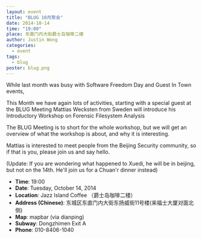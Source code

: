 ```yaml
---
layout: event
title: "BLUG 10月聚会"
date: 2014-10-14
time: "19:00"
place: 东直门内大街爵士岛咖啡二楼
author: Justin Wong
categories:
  - event
tags:
  - blug
poster: blug.png
---
```


While last month was busy with Software Freedom Day and Guest In Town events,

This Month we have again lots of activities, starting with a special guest at the BLUG Meeting
Mattias Wecksten from Sweden will introduce his Introductory Workshop on Forensic Filesystem Analysis

The BLUG Meeting is to short for the whole workshop, but we will get an overview of what the workshop is about, and why it is interesting.

Mattias is interested to meet people from the Beijing Security community, so if that is you, please join us and say hello.

(Update: If you are wondering what happened to Xuedi, he will be in beijing, but not on the 14th. He'll join us for a Chuan'r dinner instead)

- **Time**: 19:00
- **Date**: Tuesday, October 14, 2014
- **Location**: Jazz Island Coffee （爵士岛咖啡二楼）
- **Address (Chinese)**: 东城区东直门内大街东扬威街11号楼(来福士大厦对面北侧)
- **Map**: mapbar (via dianping)
- **Subway**: Dongzhimen Exit A
- **Phone**: 010-8406-1040
